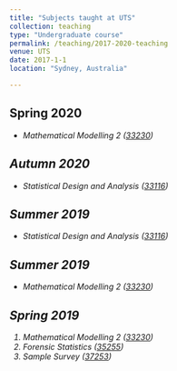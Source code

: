 ```yaml
---
title: "Subjects taught at UTS"
collection: teaching
type: "Undergraduate course"
permalink: /teaching/2017-2020-teaching
venue: UTS
date: 2017-1-1
location: "Sydney, Australia"

---
```


<h2>Spring 2020</h2>
<ul>
  <li> <i>Mathematical Modelling 2<i> (<a href="https://handbook.uts.edu.au/subjects/33230.html">33230</a>) </li>
 </ul>
<h2>Autumn 2020</h2>
<ul>
  <li><i>Statistical Design and Analysis<i> (<a href="https://handbook.uts.edu.au/subjects/33116.html">33116</a>) </li>
 </ul>
 <h2>Summer 2019</h2>
<ul>
  <li><i>Statistical Design and Analysis <i> (<a href="https://handbook.uts.edu.au/subjects/33116.html">33116</a>) </li>
 </ul>
 <h2>Summer 2019</h2>
<ul>
   <li><i>Mathematical Modelling 2<i> (<a href="https://handbook.uts.edu.au/subjects/33230.html">33230</a>) </li>
 </ul>
  <h2>Spring 2019</h2>
<ol>
   <li><i>Mathematical Modelling 2 <i>(<a href="https://handbook.uts.edu.au/subjects/33230.html">33230</a>) </li>
  <li><i>Forensic Statistics<i> (<a href="https://handbook.uts.edu.au/subjects/35255.html">35255</a>) </li>
   <li><i>Sample Survey <i>(<a href="https://handbook.uts.edu.au/subjects/37253.html">37253</a>) </li>
 </ol>
 
  
